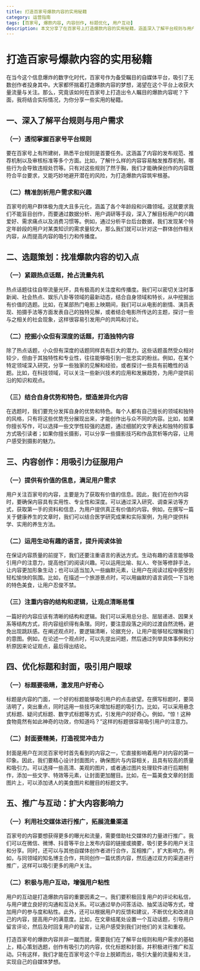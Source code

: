 ```yaml
---
title: 打造百家号爆款内容的实用秘籍
category: 运营指南
tags: [百家号, 爆款内容, 内容创作, 标题优化, 用户互动]
description: 本文分享了在百家号上打造爆款内容的实用秘籍，涵盖深入了解平台规则与用户需求、选题策划、内容创作、优化标题和封面以及推广与互动等方面，助力创作者吸引流量与关注。
---
```


# 打造百家号爆款内容的实用秘籍

在当今这个信息爆炸的数字化时代，百家号作为备受瞩目的自媒体平台，吸引了无数创作者投身其中。大家都怀揣着打造爆款内容的梦想，渴望在这个平台上收获大量流量与关注。那么，究竟该如何在百家号上打造出令人瞩目的爆款内容呢？下面，我将结合实际情况，为你分享一些实用的秘籍。

## 一、深入了解平台规则与用户需求
### （一）透彻掌握百家号平台规则
要在百家号上有所建树，熟悉平台规则是首要任务。这涵盖了内容的发布规范、推荐机制以及审核标准等多个方面。比如，了解什么样的内容容易触发推荐机制，哪些行为会导致违规处罚等。只有对这些规则了然于胸，我们才能确保创作的内容既符合平台要求，又能巧妙地避开潜在的风险，为打造爆款内容筑牢根基。

### （二）精准剖析用户需求和兴趣
百家号的用户群体极为庞大且多元化，涵盖了各个年龄段和兴趣领域。这就要求我们不能盲目创作，而要通过数据分析、用户调研等手段，深入了解目标用户的兴趣爱好、需求痛点以及消费习惯等。例如，通过分析平台后台数据，我们发现某个特定年龄段的用户对某类知识的需求量较大，那么我们就可以针对这一群体创作相关内容，从而提高内容的吸引力和传播度。

## 二、选题策划：找准爆款内容的切入点
### （一）紧跟热点话题，抢占流量先机
热点话题往往自带流量光环，具有极高的关注度和传播度。我们可以密切关注时事新闻、社会热点、娱乐八卦等领域的最新动态，结合自身领域和特长，从中挖掘出有价值的选题。比如，在某部热门电影上映期间，我们可以从电影的剧情、演员表现、拍摄手法等方面发表自己的独特见解，或者结合电影所传达的主题，探讨一些与之相关的社会现象，这样很容易引发用户的共鸣和讨论。

### （二）挖掘小众但有深度的话题，打造独特内容
除了热点话题，小众但有深度的话题同样具有巨大的潜力。这些话题虽然受众相对较少，但由于其独特性和专业性，往往能够吸引到一批忠实的粉丝。例如，在某个特定领域深入研究，分享一些独家的见解和经验，或者探讨一些具有前瞻性的话题。比如，在科技领域，可以关注一些新兴技术的应用和发展趋势，为用户提供前沿的知识和观点。

### （三）结合自身优势和特色，塑造差异化内容
在选题时，我们要充分发挥自身的优势和特色。每个人都有自己擅长的领域和独特的风格，只有将这些优势充分展现出来，才能创作出与众不同的内容。比如，如果你擅长写作，可以选择一些文学性较强的选题，通过细腻的文字表达和独特的叙事方式吸引读者；如果你擅长摄影，可以分享一些摄影技巧和作品赏析等内容，让用户感受到摄影的魅力。

## 三、内容创作：用吸引力征服用户
### （一）提供有价值的信息，满足用户需求
用户关注百家号的内容，主要是为了获取有价值的信息。因此，我们在创作内容时，要确保内容具有实用性、专业性和深度。可以通过深入研究、调查采访等方式，获取第一手的资料和信息，为用户提供真正有价值的内容。例如，在撰写一篇关于健康养生的文章时，我们可以结合医学研究成果和实际案例，为用户提供科学、实用的养生方法。

### （二）运用生动有趣的语言，提升阅读体验
在保证内容质量的前提下，我们还要注重语言的表达方式。生动有趣的语言能够吸引用户的注意力，提高他们的阅读兴趣。可以运用比喻、拟人、夸张等修辞手法，让内容更加形象生动；也可以适当加入一些幽默元素，让用户在阅读过程中感受到轻松愉快的氛围。比如，在描述一个旅游景点时，可以用幽默的语言调侃一下当地的特色美食，让用户忍俊不禁。

### （三）注重内容的结构和逻辑，让观点清晰易懂
一篇好的内容应该有清晰的结构和逻辑。我们可以采用总分总、层层递进、因果关系等结构方式，将内容组织得有条理。同时，要注意段落之间的过渡自然流畅，避免出现跳跃感。在阐述观点时，要逻辑清晰，论据充分，让用户能够轻松理解我们的意图。例如，在论述一个观点时，可以先提出问题，然后通过列举具体事例和分析原因来论证观点，最后得出结论。

## 四、优化标题和封面，吸引用户眼球
### （一）标题要吸睛，激发用户好奇心
标题是内容的门面，一个好的标题能够吸引用户的点击欲望。在撰写标题时，要简洁明了，突出重点，同时运用一些技巧来增加标题的吸引力。比如，可以采用悬念式标题、疑问式标题、数字式标题等方式，引发用户的好奇心。例如，“惊！这种食物竟然有如此神奇的功效，你知道吗？”这样的标题很容易吸引用户的注意力。

### （二）封面要精美，打造视觉冲击力
封面是用户在浏览百家号时首先看到的内容之一，它直接影响着用户对内容的第一印象。因此，我们要精心设计封面图片，确保图片与内容相关，且具有较高的质量和吸引力。可以选择一些高清、美观的图片，或者通过图片处理软件进行后期制作，添加一些文字、特效等元素，让封面更加醒目。比如，在一篇美食文章的封面图片上，可以添加诱人的美食图片和醒目的标题文字。

## 五、推广与互动：扩大内容影响力
### （一）利用社交媒体进行推广，拓展流量渠道
百家号的内容要想获得更多的曝光和流量，需要借助社交媒体的力量进行推广。我们可以在微信、微博、抖音等平台上发布内容的链接或摘要，吸引更多的用户关注和分享。同时，还可以与其他自媒体创作者进行合作，互相推广，扩大影响力。例如，与同领域的知名博主合作，共同创作一篇优质内容，然后通过双方的渠道进行推广，这样可以吸引更多的用户关注。

### （二）积极与用户互动，增强用户粘性
用户的互动是打造爆款内容的重要因素之一。我们要积极回复用户的评论和私信，与用户建立良好的沟通和互动关系。可以通过举办问答活动、抽奖活动等方式，增加用户的参与度和粘性。此外，还可以根据用户的反馈和建议，不断优化和改进自己的内容，提高用户的满意度。比如，在文章结尾处设置一个互动话题，引导用户留言评论，然后及时回复用户的留言，让用户感受到我们对他们的关注和重视。

打造百家号的爆款内容并非一蹴而就，需要我们在了解平台规则和用户需求的基础上，精心策划选题，创作有吸引力的内容，优化标题和封面，并积极进行推广和互动。只有这样，我们才能在百家号这个平台上脱颖而出，吸引大量的流量和关注，实现自己的自媒体梦想。